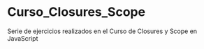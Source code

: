 # Curso_Closures_Scope
Serie de ejercicios realizados en el Curso de Closures y Scope en JavaScript
